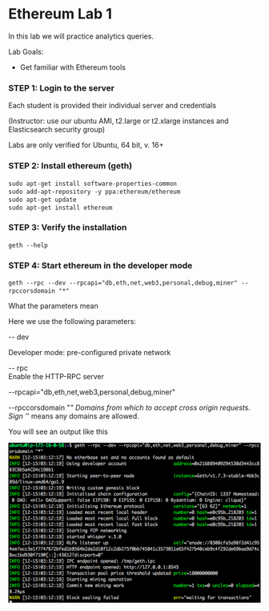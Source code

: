 # Ethereum Lab 1

In this lab we will practice analytics queries.

Lab Goals:

* Get familiar with  Ethereum tools

### STEP 1: Login to the server
 
Each student is provided their individual server and credentials

(Instructor: use our ubuntu AMI, t2.large or t2.xlarge instances and Elasticsearch security group)
    
Labs are only verified for Ubuntu, 64 bit, v. 16+
 
### STEP 2: Install ethereum (geth)
 
    sudo apt-get install software-properties-common
    sudo add-apt-repository -y ppa:ethereum/ethereum
    sudo apt-get update
    sudo apt-get install ethereum
    
### STEP 3: Verify the installation

    geth --help
    
### STEP 4: Start ethereum in the developer mode

    geth --rpc --dev --rpcapi="db,eth,net,web3,personal,debug,miner" --rpccorsdomain "*"
    
What the parameters mean

Here we use the following parameters:

--  dev

Developer mode: pre-configured private network

-- rpc  
Enable the HTTP-RPC server


--rpcapi="db,eth,net,web3,personal,debug,miner"

--rpccorsdomain "*"  Domains from which to accept cross origin requests. Sign '*' means any domains   are allowed.

You will see an output like this

![alt_text](fig01.png)




